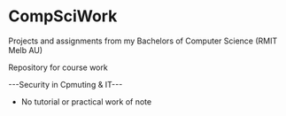 # CompSciWork
Projects and assignments from my Bachelors of Computer Science (RMIT Melb AU)

Repository for course work

---Security in Cpmuting & IT---

- No tutorial or practical work of note